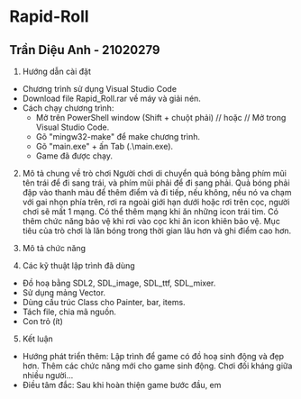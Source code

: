 # Rapid-Roll
## Trần Diệu Anh - 21020279

1. Hướng dẫn cài đặt
  - Chương trình sử dụng Visual Studio Code
  - Download file Rapid_Roll.rar về máy và giải nén.
  - Cách chạy chương trình:
    + Mở trên PowerShell window (Shift + chuột phải) // hoặc // Mở trong Visual Studio Code.
    + Gõ "mingw32-make" để make chương trình.
    + Gõ "main.exe" + ấn Tab (.\main.exe).
    + Game đã được chạy. 
 

2. Mô tả chung về trò chơi
  Người chơi di chuyển quả bóng bằng phím mũi tên trái để đi sang trái, và phím mũi phải để đi sang phải. Quả bóng phải đập vào thanh màu để thêm điểm và đi tiếp, nếu không, nếu nó va chạm với gai nhọn phía trên, rơi ra ngoài giới hạn dưới hoặc rơi trên cọc, người chơi sẽ mất 1 mạng. 
  Có thể thêm mạng khi ăn những icon trái tim. Có thêm chức năng bảo vệ khi rơi vào cọc khi ăn icon khiên bảo vệ.
  Mục tiêu của trò chơi là lăn bóng trong thời gian lâu hơn và ghi điểm cao hơn.

3. Mô tả chức năng


4. Các kỹ thuật lập trình đã dùng
  - Đồ hoạ bằng SDL2, SDL_image, SDL_ttf, SDL_mixer.
  - Sử dụng mảng Vector. 
  - Dùng cấu trúc Class cho Painter, bar, items.
  - Tách file, chia mã nguồn.
  - Con trỏ (ít)

5. Kết luận
  - Hướng phát triển thêm: Lập trình để game có đồ hoạ sinh động và đẹp hơn. Thêm các chức năng mới cho game sinh động. Chơi đối kháng giữa nhiều người...
  - Điều tâm đắc: Sau khi hoàn thiện game bước đầu, em 

